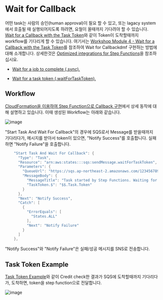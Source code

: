 # Wait for Callback

어떤 task는 사람의 승인(human approval)이 필요 할 수 있고, 또는 lagacy system에서 호출될 때 실행되어지도록 하려면, 요철이 올때까지 기다려야 할 수 있습니다. [Wait for a Callback with the Task Token](https://docs.aws.amazon.com/step-functions/latest/dg/connect-to-resource.html#connect-wait-token)와 같이 Token이 도착할때까지 workflow를 기다리게 할 수 있습니다. 여기서는 [Workshop Module 4 - Wait for a Callback with the Task Token](https://catalog.workshops.aws/stepfunctions/en-US/module-4)를 참조하여 Wait for Callbackdmf 구현하는 방법에 대해 소개합니다. 상세한것은 [Optimized integrations for Step Functions](https://docs.aws.amazon.com/step-functions/latest/dg/connect-supported-services.html)을 참조하십시요. 

- [Wait for a job to complete (.sync).](https://docs.aws.amazon.com/step-functions/latest/dg/connect-to-resource.html#connect-sync)

- [Wait for a task token (.waitForTaskToken).](https://docs.aws.amazon.com/step-functions/latest/dg/connect-to-resource.html#connect-wait-token)

## Workflow

[CloudFormation을 이용하여 Step Function으로 Callback 구현](https://github.com/kyopark2014/aws-step-functions/blob/main/Wait-for-Callback/callback-cloudformation.md)에서 상세 동작에 대해 설명하고 있습니다. 이때 생성된 Workflow는 아래와 같습니다.

![image](https://user-images.githubusercontent.com/52392004/174722275-16a404e4-4f0d-4a1e-b750-e8489dec90f0.png)

"Start Task And Wait For Callback"의 경우에 SQS로서 Message를 받을때까지 기다리다가, 메시지를 받아서 token이 있으면, "Notify Success"를 호출합니다. 실패하면 "Notify Failure"을 호출합니다.

```java
    "Start Task And Wait For Callback": {
      "Type": "Task",
      "Resource": "arn:aws:states:::sqs:sendMessage.waitForTaskToken",
      "Parameters": {
        "QueueUrl": "https://sqs.ap-northeast-2.amazonaws.com/123456789012/module4-SQSQueue-THCygijktbGh",
        "MessageBody": {
          "MessageTitle": "Task started by Step Functions. Waiting for callback with task token.",
          "TaskToken.$": "$$.Task.Token"
        }
      },
      "Next": "Notify Success",
      "Catch": [
        {
          "ErrorEquals": [
            "States.ALL"
          ],
          "Next": "Notify Failure"
        }
      ]
    },
```

"Notify Success"와 "Notify Failure"은 실패/성공 메시지를 SNS로 전송합니다. 




## Task Token Example

[Task Token Example](https://docs.aws.amazon.com/step-functions/latest/dg/connect-to-resource.html#connect-wait-token)와 같이 Credit check한 결과가 SQS에 도착할때까지 기다리다가, 도착하면, token을 step function으로 전달합니다. 

![image](https://user-images.githubusercontent.com/52392004/174439709-2508369f-264c-4989-bd2d-26cee7e5f96b.png)
